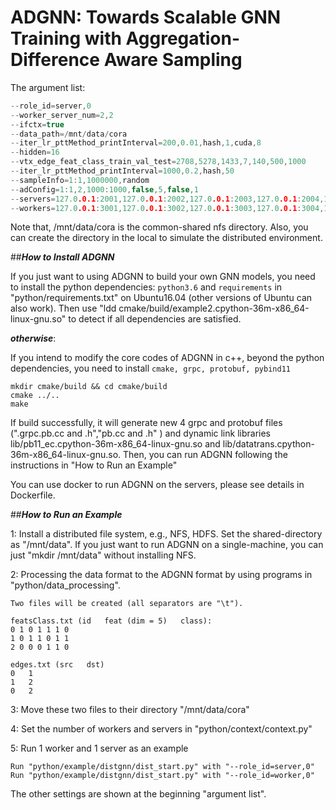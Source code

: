 # ADGNN: Towards Scalable GNN Training with Aggregation-Difference Aware Sampling


The argument list:
```c++
--role_id=server,0
--worker_server_num=2,2
--ifctx=true
--data_path=/mnt/data/cora
--iter_lr_pttMethod_printInterval=200,0.01,hash,1,cuda,8
--hidden=16
--vtx_edge_feat_class_train_val_test=2708,5278,1433,7,140,500,1000
--iter_lr_pttMethod_printInterval=1000,0.2,hash,50
--sampleInfo=1:1,1000000,random
--adConfig=1:1,2,1000:1000,false,5,false,1
--servers=127.0.0.1:2001,127.0.0.1:2002,127.0.0.1:2003,127.0.0.1:2004,127.0.0.1:2005,127.0.0.1:2006
--workers=127.0.0.1:3001,127.0.0.1:3002,127.0.0.1:3003,127.0.0.1:3004,127.0.0.1:3005,127.0.0.1:3006
```
Note that, /mnt/data/cora is the common-shared nfs directory. 
Also, you can create the directory in the local to simulate the 
distributed environment. 

##**_How to Install ADGNN_**

If you just want to using ADGNN to build your own GNN models, you need to install the python dependencies:
`python3.6` and `requirements` in "python/requirements.txt" on Ubuntu16.04 (other versions of Ubuntu can also work).
Then use "ldd cmake/build/example2.cpython-36m-x86_64-linux-gnu.so" to detect if all dependencies are satisfied. 

**_otherwise_**:

If you intend to modify the core codes of ADGNN in c++, beyond the python dependencies, you need to install `cmake, grpc, protobuf, pybind11`

```
mkdir cmake/build && cd cmake/build
cmake ../..
make
```

If build successfully, it will generate new 4 grpc and protobuf files (".grpc.pb.cc and .h","pb.cc and .h" )
 and dynamic link libraries lib/pb11_ec.cpython-36m-x86_64-linux-gnu.so and lib/datatrans.cpython-36m-x86_64-linux-gnu.so. Then, you can run ADGNN
 following the instructions in "How to Run an Example"


You can use docker to run ADGNN on the servers, please see details in Dockerfile.

##**_How to Run an Example_**

1: Install a distributed file system, e.g., NFS, HDFS. Set the shared-directory as "/mnt/data". 
If you just want to run ADGNN on a single-machine, you can just "mkdir /mnt/data" without installing NFS.

2: Processing the data format to the ADGNN format by using programs in "python/data_processing".
```
Two files will be created (all separators are "\t"). 

featsClass.txt (id   feat (dim = 5)   class):
0 1 0 1 1 1 0
1 0 1 1 0 1 1
2 0 0 0 1 1 0

edges.txt (src   dst)
0   1
1   2
0   2
``` 

3: Move these two files to their directory "/mnt/data/cora"

4: Set the number of workers and servers in "python/context/context.py"

5: Run 1 worker and 1 server as an example
```
Run "python/example/distgnn/dist_start.py" with "--role_id=server,0"
Run "python/example/distgnn/dist_start.py" with "--role_id=worker,0"
```
The other settings are shown at the beginning "argument list".



